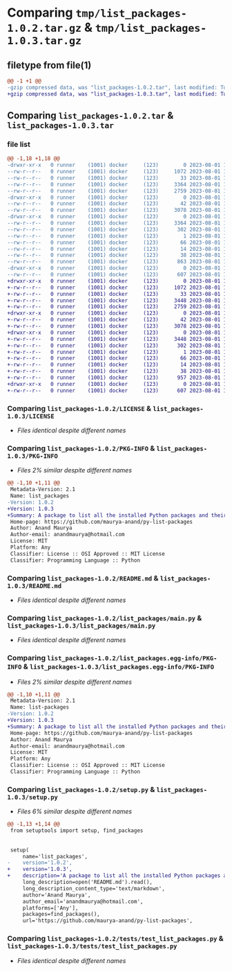 # Comparing `tmp/list_packages-1.0.2.tar.gz` & `tmp/list_packages-1.0.3.tar.gz`

## filetype from file(1)

```diff
@@ -1 +1 @@
-gzip compressed data, was "list_packages-1.0.2.tar", last modified: Tue Aug  1 10:43:53 2023, max compression
+gzip compressed data, was "list_packages-1.0.3.tar", last modified: Tue Aug  1 11:02:31 2023, max compression
```

## Comparing `list_packages-1.0.2.tar` & `list_packages-1.0.3.tar`

### file list

```diff
@@ -1,18 +1,18 @@
-drwxr-xr-x   0 runner    (1001) docker     (123)        0 2023-08-01 10:43:53.535709 list_packages-1.0.2/
--rw-r--r--   0 runner    (1001) docker     (123)     1072 2023-08-01 10:43:43.000000 list_packages-1.0.2/LICENSE
--rw-r--r--   0 runner    (1001) docker     (123)       33 2023-08-01 10:43:43.000000 list_packages-1.0.2/MANIFEST.in
--rw-r--r--   0 runner    (1001) docker     (123)     3364 2023-08-01 10:43:53.535709 list_packages-1.0.2/PKG-INFO
--rw-r--r--   0 runner    (1001) docker     (123)     2759 2023-08-01 10:43:43.000000 list_packages-1.0.2/README.md
-drwxr-xr-x   0 runner    (1001) docker     (123)        0 2023-08-01 10:43:53.531709 list_packages-1.0.2/list_packages/
--rw-r--r--   0 runner    (1001) docker     (123)       42 2023-08-01 10:43:43.000000 list_packages-1.0.2/list_packages/__init__.py
--rw-r--r--   0 runner    (1001) docker     (123)     3078 2023-08-01 10:43:43.000000 list_packages-1.0.2/list_packages/main.py
-drwxr-xr-x   0 runner    (1001) docker     (123)        0 2023-08-01 10:43:53.535709 list_packages-1.0.2/list_packages.egg-info/
--rw-r--r--   0 runner    (1001) docker     (123)     3364 2023-08-01 10:43:53.000000 list_packages-1.0.2/list_packages.egg-info/PKG-INFO
--rw-r--r--   0 runner    (1001) docker     (123)      302 2023-08-01 10:43:53.000000 list_packages-1.0.2/list_packages.egg-info/SOURCES.txt
--rw-r--r--   0 runner    (1001) docker     (123)        1 2023-08-01 10:43:53.000000 list_packages-1.0.2/list_packages.egg-info/dependency_links.txt
--rw-r--r--   0 runner    (1001) docker     (123)       66 2023-08-01 10:43:53.000000 list_packages-1.0.2/list_packages.egg-info/entry_points.txt
--rw-r--r--   0 runner    (1001) docker     (123)       14 2023-08-01 10:43:53.000000 list_packages-1.0.2/list_packages.egg-info/top_level.txt
--rw-r--r--   0 runner    (1001) docker     (123)       38 2023-08-01 10:43:53.535709 list_packages-1.0.2/setup.cfg
--rw-r--r--   0 runner    (1001) docker     (123)      863 2023-08-01 10:43:43.000000 list_packages-1.0.2/setup.py
-drwxr-xr-x   0 runner    (1001) docker     (123)        0 2023-08-01 10:43:53.535709 list_packages-1.0.2/tests/
--rw-r--r--   0 runner    (1001) docker     (123)      607 2023-08-01 10:43:43.000000 list_packages-1.0.2/tests/test_list_packages.py
+drwxr-xr-x   0 runner    (1001) docker     (123)        0 2023-08-01 11:02:31.854251 list_packages-1.0.3/
+-rw-r--r--   0 runner    (1001) docker     (123)     1072 2023-08-01 11:02:21.000000 list_packages-1.0.3/LICENSE
+-rw-r--r--   0 runner    (1001) docker     (123)       33 2023-08-01 11:02:21.000000 list_packages-1.0.3/MANIFEST.in
+-rw-r--r--   0 runner    (1001) docker     (123)     3448 2023-08-01 11:02:31.850250 list_packages-1.0.3/PKG-INFO
+-rw-r--r--   0 runner    (1001) docker     (123)     2759 2023-08-01 11:02:21.000000 list_packages-1.0.3/README.md
+drwxr-xr-x   0 runner    (1001) docker     (123)        0 2023-08-01 11:02:31.850250 list_packages-1.0.3/list_packages/
+-rw-r--r--   0 runner    (1001) docker     (123)       42 2023-08-01 11:02:21.000000 list_packages-1.0.3/list_packages/__init__.py
+-rw-r--r--   0 runner    (1001) docker     (123)     3078 2023-08-01 11:02:21.000000 list_packages-1.0.3/list_packages/main.py
+drwxr-xr-x   0 runner    (1001) docker     (123)        0 2023-08-01 11:02:31.850250 list_packages-1.0.3/list_packages.egg-info/
+-rw-r--r--   0 runner    (1001) docker     (123)     3448 2023-08-01 11:02:31.000000 list_packages-1.0.3/list_packages.egg-info/PKG-INFO
+-rw-r--r--   0 runner    (1001) docker     (123)      302 2023-08-01 11:02:31.000000 list_packages-1.0.3/list_packages.egg-info/SOURCES.txt
+-rw-r--r--   0 runner    (1001) docker     (123)        1 2023-08-01 11:02:31.000000 list_packages-1.0.3/list_packages.egg-info/dependency_links.txt
+-rw-r--r--   0 runner    (1001) docker     (123)       66 2023-08-01 11:02:31.000000 list_packages-1.0.3/list_packages.egg-info/entry_points.txt
+-rw-r--r--   0 runner    (1001) docker     (123)       14 2023-08-01 11:02:31.000000 list_packages-1.0.3/list_packages.egg-info/top_level.txt
+-rw-r--r--   0 runner    (1001) docker     (123)       38 2023-08-01 11:02:31.854251 list_packages-1.0.3/setup.cfg
+-rw-r--r--   0 runner    (1001) docker     (123)      957 2023-08-01 11:02:21.000000 list_packages-1.0.3/setup.py
+drwxr-xr-x   0 runner    (1001) docker     (123)        0 2023-08-01 11:02:31.850250 list_packages-1.0.3/tests/
+-rw-r--r--   0 runner    (1001) docker     (123)      607 2023-08-01 11:02:21.000000 list_packages-1.0.3/tests/test_list_packages.py
```

### Comparing `list_packages-1.0.2/LICENSE` & `list_packages-1.0.3/LICENSE`

 * *Files identical despite different names*

### Comparing `list_packages-1.0.2/PKG-INFO` & `list_packages-1.0.3/PKG-INFO`

 * *Files 2% similar despite different names*

```diff
@@ -1,10 +1,11 @@
 Metadata-Version: 2.1
 Name: list_packages
-Version: 1.0.2
+Version: 1.0.3
+Summary: A package to list all the installed Python packages and their dependencies
 Home-page: https://github.com/maurya-anand/py-list-packages
 Author: Anand Maurya
 Author-email: anandmaurya@hotmail.com
 License: MIT
 Platform: Any
 Classifier: License :: OSI Approved :: MIT License
 Classifier: Programming Language :: Python
```

### Comparing `list_packages-1.0.2/README.md` & `list_packages-1.0.3/README.md`

 * *Files identical despite different names*

### Comparing `list_packages-1.0.2/list_packages/main.py` & `list_packages-1.0.3/list_packages/main.py`

 * *Files identical despite different names*

### Comparing `list_packages-1.0.2/list_packages.egg-info/PKG-INFO` & `list_packages-1.0.3/list_packages.egg-info/PKG-INFO`

 * *Files 2% similar despite different names*

```diff
@@ -1,10 +1,11 @@
 Metadata-Version: 2.1
 Name: list-packages
-Version: 1.0.2
+Version: 1.0.3
+Summary: A package to list all the installed Python packages and their dependencies
 Home-page: https://github.com/maurya-anand/py-list-packages
 Author: Anand Maurya
 Author-email: anandmaurya@hotmail.com
 License: MIT
 Platform: Any
 Classifier: License :: OSI Approved :: MIT License
 Classifier: Programming Language :: Python
```

### Comparing `list_packages-1.0.2/setup.py` & `list_packages-1.0.3/setup.py`

 * *Files 6% similar despite different names*

```diff
@@ -1,13 +1,14 @@
 from setuptools import setup, find_packages
 
 
 setup(
     name='list_packages',
-    version='1.0.2',
+    version='1.0.3',
+    description='A package to list all the installed Python packages and their dependencies',
     long_description=open('README.md').read(),
     long_description_content_type='text/markdown',
     author='Anand Maurya',
     author_email='anandmaurya@hotmail.com',
     platforms=['Any'],
     packages=find_packages(),
     url='https://github.com/maurya-anand/py-list-packages',
```

### Comparing `list_packages-1.0.2/tests/test_list_packages.py` & `list_packages-1.0.3/tests/test_list_packages.py`

 * *Files identical despite different names*

